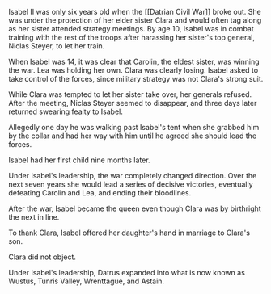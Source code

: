 Isabel Ⅱ was only six years old when the [[Datrian Civil War]] broke out. She was under the protection of her elder sister Clara and would often tag along as her sister attended strategy meetings. By age 10, Isabel was in combat training with the rest of the troops after harassing her sister's top general, Niclas Steyer, to let her train.

When Isabel was 14, it was clear that Carolin, the eldest sister, was winning the war. Lea was holding her own. Clara was clearly losing. Isabel asked to take control of the forces, since military strategy was not Clara's strong suit.

While Clara was tempted to let her sister take over, her generals refused. After the meeting, Niclas Steyer seemed to disappear, and three days later returned swearing fealty to Isabel.  

Allegedly one day he was walking past Isabel's tent when she grabbed him by the collar and had her way with him until he agreed she should lead the forces.

Isabel had her first child nine months later.

Under Isabel's leadership, the war completely changed direction. Over the next seven years she would lead a series of decisive victories, eventually defeating Carolin and Lea, and ending their bloodlines.

After the war, Isabel became the queen even though Clara was by birthright the next in line.

To thank Clara, Isabel offered her daughter's hand in marriage to Clara's son.

Clara did not object.

Under Isabel's leadership, Datrus expanded into what is now known as Wustus, Tunris Valley, Wrenttague, and Astain.